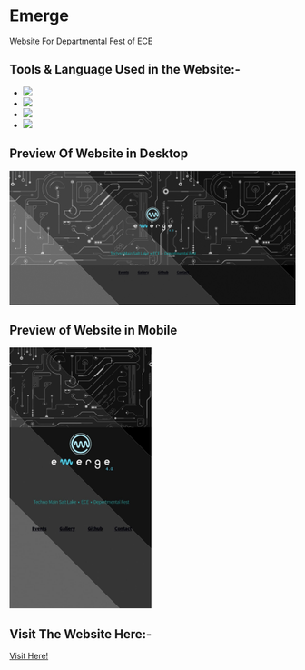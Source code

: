 # Emerge
Website For Departmental Fest of ECE

## Tools & Language Used in the Website:-
<ul>
<li><img width ="75" src="https://cdn.jsdelivr.net/gh/devicons/devicon/icons/vscode/vscode-original-wordmark.svg" /></li>
<li><img width ="75" src="https://cdn.jsdelivr.net/gh/devicons/devicon/icons/html5/html5-original-wordmark.svg" /></li>  
<li><img width ="75" src="https://cdn.jsdelivr.net/gh/devicons/devicon/icons/css3/css3-original-wordmark.svg" /></li>  
<li><img width ="75" src="https://cdn.jsdelivr.net/gh/devicons/devicon/icons/javascript/javascript-original.svg" /></li>
</ul>

## Preview Of Website in Desktop
<img width="650" src="./img/deskpre.png">

## Preview of Website in Mobile
<img width="250" src="./img/Mobpre.jpg">


## Visit The Website Here:-
[Visit Here!](https://emerge-ece-tmsl.vercel.app/)
